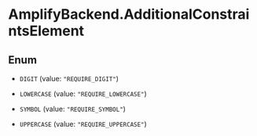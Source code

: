# AmplifyBackend.AdditionalConstraintsElement

## Enum


* `DIGIT` (value: `"REQUIRE_DIGIT"`)

* `LOWERCASE` (value: `"REQUIRE_LOWERCASE"`)

* `SYMBOL` (value: `"REQUIRE_SYMBOL"`)

* `UPPERCASE` (value: `"REQUIRE_UPPERCASE"`)


